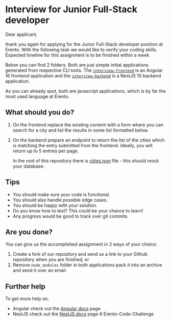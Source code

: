 # Interview for Junior Full-Stack developer

Dear applicant,

thank you again for applying for the Junior Full-Stack developer position at Erento. With the following task we would like to verify your coding skills. Expected timeline for this assignment is to be finished within a week.

Below you can find 2 folders. Both are just simple initial applications generated from respective CLI tools. The [`interview-frontend`](./interview-frontend) is an Angular 16 frontend application and the [`interview-backend`](./interview-backend) is a NestJS 10 backend application.

As you can already spot, both are javascript applications, which is by far the most used language at Erento.

## What should you do?

1. On the frontend replace the existing content with a form where you can search for a city and list the results in some list formatted below.
2. On the backend prepare an endpoint to return the list of the cities which is matching the entry submitted from the frontend. Ideally, you will return up to 5 entries per page.

    In the root of this repository there is [cities.json](./cities.json) file - this should mock your database.

## Tips

- You should make sure your code is functional.
- You should also handle possible edge cases.
- You should be happy with your solution.
- Do you know how to test? This could be your chance to learn!
- Any progress would be good to track over git commits.

## Are you done?

You can give us the accomplished assignment in 2 ways of your choice:
1. Create a fork of our repository and send us a link to your Github repository when you are finished, or
2. Remove `node_modules` folder in both applications pack it into an archive and send it over an email.

## Further help

To get more help on:
- Angular check out the [Angular docs](https://angular.io/docs) page
- NestJS check out the [NestJS docs](https://docs.nestjs.com) page
#   E r e n t o - C o d e - C h a l l e n g e  
 